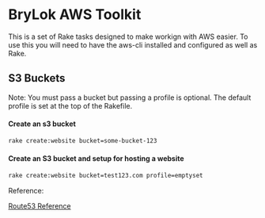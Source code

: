 # BryLok AWS Toolkit

This is a set of Rake tasks designed to make workign with AWS easier.  To use this you will need to have the aws-cli installed and configured as well as Rake.


## S3 Buckets

Note: You must pass a bucket but passing a profile is optional.  The default profile is set at the top of the Rakefile.

#### Create an s3 bucket

```sh
rake create:website bucket=some-bucket-123
```

#### Create an S3 bucket and setup for hosting a website

```sh
rake create:website bucket=test123.com profile=emptyset
```




Reference:

[Route53 Reference](https://realguess.net/2013/12/06/amazon-route-53-via-command-line/)
